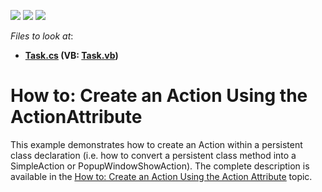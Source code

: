 <!-- default badges list -->
![](https://img.shields.io/endpoint?url=https://codecentral.devexpress.com/api/v1/VersionRange/128588825/21.2.8%2B)
[![](https://img.shields.io/badge/Open_in_DevExpress_Support_Center-FF7200?style=flat-square&logo=DevExpress&logoColor=white)](https://supportcenter.devexpress.com/ticket/details/E3884)
[![](https://img.shields.io/badge/📖_How_to_use_DevExpress_Examples-e9f6fc?style=flat-square)](https://docs.devexpress.com/GeneralInformation/403183)
<!-- default badges end -->
<!-- default file list -->
*Files to look at*:

* **[Task.cs](./CS/ActionAttributeExample.Module/BusinessObjects/Task.cs) (VB: [Task.vb](./VB/ActionAttributeExample.Module/BusinessObjects/Task.vb))**
<!-- default file list end -->
# How to: Create an Action Using the ActionAttribute


<p>This example demonstrates how to create an Action within a persistent class declaration (i.e. how to convert a persistent class method into a SimpleAction or PopupWindowShowAction). The complete description is available in the <a href="http://help.devexpress.com/#Xaf/CustomDocument2619"><u>How to: Create an Action Using the Action Attribute</u></a> topic.</p>

<br/>


